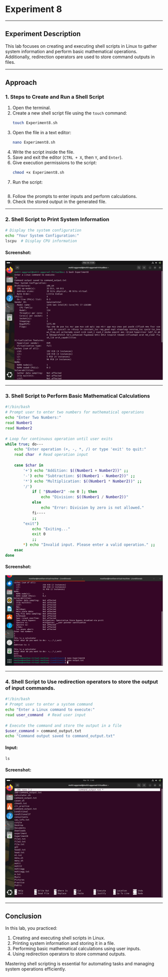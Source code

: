 # Experiment 8

---

## Experiment Description
This lab focuses on creating and executing shell scripts in Linux to gather system information and perform basic mathematical operations. Additionally, redirection operators are used to store command outputs in files.

---

## Approach

### 1. Steps to Create and Run a Shell Script
1. Open the terminal.
2. Create a new shell script file using the `touch` command:
   ```bash
   touch Experiment8.sh
   ```
3. Open the file in a text editor:
   ```bash
   nano Experiment8.sh
   ```
4. Write the script inside the file.
5. Save and exit the editor (`CTRL + X`, then `Y`, and `Enter`).
6. Give execution permissions to the script:
   ```bash
   chmod +x Experiment8.sh
   ```
7. Run the script:
   ```bash Experiment8t.sh
   ```
8. Follow the prompts to enter inputs and perform calculations.
9. Check the stored output in the generated file.

---

### 2. Shell Script to Print System Information

```bash
# Display the system configuration
echo "Your System Configuration:"
lscpu  # Display CPU information
```

#### Screenshot:
![System Information Script](./Systeminfo.png)

---

### 3. Shell Script to Perform Basic Mathematical Calculations

```bash
#!/bin/bash
# Prompt user to enter two numbers for mathematical operations
echo "Enter Two Numbers:"
read Number1
read Number2

# Loop for continuous operation until user exits
while true; do---
    echo "Enter operation (+, -, *, /) or type 'exit' to quit:"
    read char  # Read operation input

    case $char in
        '+') echo "Addition: $((Number1 + Number2))" ;;
        '-') echo "Subtraction: $((Number1 - Number2))" ;;
        '*') echo "Multiplication: $((Number1 * Number2))" ;;
        '/') 
            if [ "$Number2" -ne 0 ]; then
                echo "Division: $((Number1 / Number2))"
            else
                echo "Error: Division by zero is not allowed."
            fi----
            ;;
        "exit") 
            echo "Exiting..."
            exit 0
            ;;
        *) echo "Invalid input. Please enter a valid operation." ;;
    esac
done
```

#### Screenshot:
![Mathematical Calculation Script](./mathcalculation.png)

---

### 4. Shell Script to Use redirection operators to store the output of input commands.

```bash
#!/bin/bash
# Prompt user to enter a system command
echo "Enter a Linux command to execute:"
read user_command  # Read user input

# Execute the command and store the output in a file
$user_command > command_output.txt
echo "Command output saved to command_output.txt"

```

#### Input:
```
ls
```
#### Screenshot:
![Mathematical Calculation Script](./output+output_file.png)

---

## Conclusion
In this lab, you practiced:
1. Creating and executing shell scripts in Linux.
2. Printing system information and storing it in a file.
3. Performing basic mathematical calculations using user inputs.
4. Using redirection operators to store command outputs.

Mastering shell scripting is essential for automating tasks and managing system operations efficiently.

